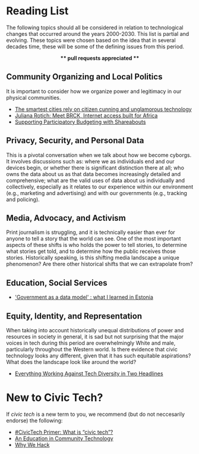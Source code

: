 # Reading List

The following topics should all be considered in relation to technological changes that occurred around the years 2000-2030. This list is partial and evolving. These topics were chosen based on the idea that in several decades time, these will be some of the defining issues from this period.

<p align="center"><strong>** pull requests appreciated **</strong></p>

## Community Organizing and Local Politics

It is important to consider how we organize power and legitimacy in our physical communities.

* [The smartest cities rely on citizen cunning and unglamorous technology](https://www.theguardian.com/cities/2014/dec/22/the-smartest-cities-rely-on-citizen-cunning-and-unglamorous-technology)
* [Juliana Rotich: Meet BRCK, Internet access built for Africa](https://www.ted.com/talks/juliana_rotich_meet_brck_internet_access_built_for_africa)
* [Supporting Participatory Budgeting with Shareabouts](http://blog.openplans.org/2014/05/supporting-participatory-budgeting-with-shareabouts/)

## Privacy, Security, and Personal Data

This is a pivotal conversation when we talk about how we become cyborgs. It involves discussions such as: where we as individuals end and our devices begin, or whether there is significant distinction there at all; who owns the data about us as that data becomes increasingly detailed and comprehensive; what are the valid uses of data about us individually and collectively, especially as it relates to our experience within our environment (e.g., marketing and advertising) and with our governments (e.g., tracking and policing).

## Media, Advocacy, and Activism

Print journalism is struggling, and it is technically easier than ever for anyone to tell a story that the world can see. One of the most important aspects of these shifts is who holds the power to tell stories, to determine what stories get told, and to determine how the public receives those stories. Historically speaking, is this shifting media landscape a unique phenomenon? Are there other historical shifts that we can extrapolate from?

## Education, Social Services

* ['Government as a data model' : what I learned in Estonia](https://gds.blog.gov.uk/2013/10/31/government-as-a-data-model-what-i-learned-in-estonia/)

## Equity, Identity, and Representation

When taking into account historically unequal distributions of power and resources in society in general, it is sad but not surprising that the major voices in tech during this period are overwhelmingly White and male, particularly throughout the Western world. Is there evidence that civic technology looks any different, given that it has such equitable aspirations? What does the landscape look like around the world?

* [Everything Working Against Tech Diversity in Two Headlines](https://web.archive.org/web/20160209132943/http://danilocampos.com/2015/06/everything-working-against-tech-diversity-in-two-headlines/)

# New to Civic Tech?

If *civic tech* is a new term to you, we recommend (but do not neccesarily endorse) the following:

* [#CivicTech Primer: What is “civic tech”?](https://medium.com/civic-makers/civictech-primer-what-is-civic-tech-7ea788e766d3)
* [An Education in Community Technology](http://civichall.org/civicist/an-education-in-community-technology/)
* [Why We Hack](https://medium.com/@joshuatauberer/why-we-hack-db430cb1aee0)

## 
